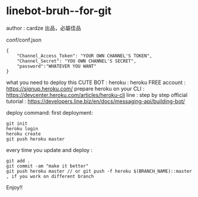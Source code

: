 # linebot-bruh--for-git
 author : cardze 出品，必屬佳品
 
 conf/conf.json

```
{
    "Channel_Access_Token": "YOUR OWN CHANNEL'S TOKEN", 
    "Channel_Secret": "YOU OWN CHANNEL'S SECRET",
    "password":"WHATEVER YOU WANT"
}
```

what you need to deploy this CUTE BOT :
  heroku : 
    heroku FREE account : https://signup.heroku.com/
    prepare heroku on your CLI : https://devcenter.heroku.com/articles/heroku-cli
  line :
    step by step official tutorial : https://developers.line.biz/en/docs/messaging-api/building-bot/
    
deploy command:
  first deployment:
```
git init
heroku login
heroku create
git push heroku master
```
  every time you update and deploy :
```
git add .
git commit -am "make it better"
git push heroku master // or git push -f heroku $(BRANCH_NAME)::master , if you work on different branch
```
Enjoy!!
